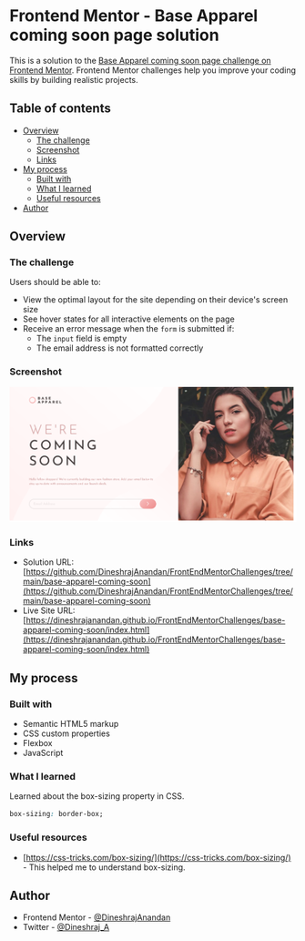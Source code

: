 # Frontend Mentor - Base Apparel coming soon page solution

This is a solution to the [Base Apparel coming soon page challenge on Frontend Mentor](https://www.frontendmentor.io/challenges/base-apparel-coming-soon-page-5d46b47f8db8a7063f9331a0). Frontend Mentor challenges help you improve your coding skills by building realistic projects. 

## Table of contents

- [Overview](#overview)
  - [The challenge](#the-challenge)
  - [Screenshot](#screenshot)
  - [Links](#links)
- [My process](#my-process)
  - [Built with](#built-with)
  - [What I learned](#what-i-learned)
  - [Useful resources](#useful-resources)
- [Author](#author)

## Overview

### The challenge

Users should be able to:

- View the optimal layout for the site depending on their device's screen size
- See hover states for all interactive elements on the page
- Receive an error message when the `form` is submitted if:
  - The `input` field is empty
  - The email address is not formatted correctly

### Screenshot

![](./screenshot.png)


### Links

- Solution URL: [https://github.com/DineshrajAnandan/FrontEndMentorChallenges/tree/main/base-apparel-coming-soon](https://github.com/DineshrajAnandan/FrontEndMentorChallenges/tree/main/base-apparel-coming-soon)
- Live Site URL: [https://dineshrajanandan.github.io/FrontEndMentorChallenges/base-apparel-coming-soon/index.html](https://dineshrajanandan.github.io/FrontEndMentorChallenges/base-apparel-coming-soon/index.html)

## My process

### Built with

- Semantic HTML5 markup
- CSS custom properties
- Flexbox
- JavaScript

### What I learned

Learned about the box-sizing property in CSS.

```css
box-sizing: border-box;
```

### Useful resources

- [https://css-tricks.com/box-sizing/](https://css-tricks.com/box-sizing/) - This helped me to understand box-sizing.

## Author

- Frontend Mentor - [@DineshrajAnandan](https://www.frontendmentor.io/profile/DineshrajAnandan)
- Twitter - [@Dineshraj_A](https://www.twitter.com/Dineshraj_A)
